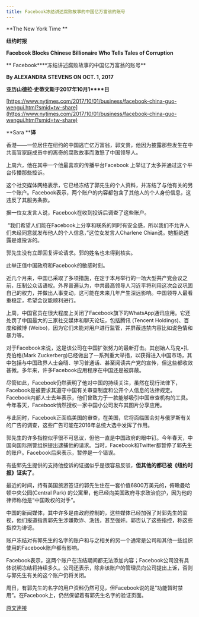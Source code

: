 ```yaml
---
title: Facebook冻结讲述腐败故事的中国亿万富翁的账号
---
```


**The New York Time **

**纽约时报**







**Facebook Blocks Chinese Billionaire Who Tells Tales of Corruption**

** Facebook****冻结讲述腐败故事的中国亿万富翁的账号**






**By ALEXANDRA STEVENS ON OCT. 1, 2017**



**亚历山德拉·史蒂文斯于2017****年10****月1****日**






[https://www.nytimes.com/2017/10/01/business/facebook-china-guo-wengui.html?smid=tw-share](https://www.nytimes.com/2017/10/01/business/facebook-china-guo-wengui.html?smid=tw-share)








**Sara ****译**



香港——一位居住在纽约的中国逃亡亿万富翁，郭文贵，他因为披露那些发生在中共高官家庭成员中的离奇的腐败故事而激怒了中国领导人。








上周六，他在其中一个他最喜欢的传播平台Facebook 上举证了太多并通过这个平台传播那些控诉。








这个社交媒体网络表示，它已经冻结了郭先生的个人资料，并冻结了与他有关的另一个账户。Facebook表示，两个账户的内容都包含了其他人的个人身份信息，这违反了其服务条款。








据一位女发言人说，Facebook在收到投诉后调查了这些账户。








 “我们希望人们能在Facebook上分享和联系的同时有安全感，所以我们不允许人们未经同意就发布他人的个人信息，”这位女发言人Charlene Chian说。她拒绝透露是谁投诉的。



郭先生没有立即回复评论请求。郭的姓名也未得到核实。








此举正值中国政府和Facebook的敏感时刻。








近几个月来，中国已采取了多项措施，在定于本月举行的一场大型共产党会议之前，压制公众话语权。外界普遍认为，中共最高领导人习近平将利用这次会议巩固自己的权力，并做出人事变动，这可能在未来几年产生深远影响。中国领导人最看重稳定，希望会议能顺利进行。








上周，中国官员在很大程度上关闭了Facebook旗下的WhatsApp通讯应用。它还处罚了中国最大的三家社交媒体和聊天论坛，包括腾讯 (Tencent Holdings)、百度和微博 (Weibo)，因为它们未能对用户进行监管，并屏蔽违禁内容比如说色情和暴力等。








对于Facebook来说，这是该公司在中国扩张努力的最新打击。其创始人马克•扎克伯格(Mark Zuckerberg)已经做出了一系列重大举措，以获得进入中国市场，其中包括与中国政界人士会晤、学习普通话、甚至阅读共产党的宣传，但这些都收效甚微。多年来，许多Facebook应用程序在中国还是被屏蔽。








尽管如此，Facebook仍然表明了他对中国的持续关注，虽然在现行法律下，Facebook是被要求其遵守中国有关审查制度和公开个人信息的法律规定。Facebook内部人士去年表示，他们曾致力于一款能够吸引中国审查机构的工具。今年春天，Facebook悄然授权一家中国小公司发布其图片分享应用。








与此同时，Facebook正面临美国的审查，在美国，它将面临国会对与俄罗斯有关的广告的调查，这些广告可能在2016年总统大选中发挥了作用。



郭先生的许多指控似乎很不可思议，但他一直是中国政府的眼中钉。今年春天，中国向国际刑警组织提出逮捕他的请求。当时，Facebook和Twitter都暂停了郭先生的账户。Facebook后来表示，暂停是一个错误。








有些郭先生提供的支持他控诉的证据似乎是很容易反驳，**但其他的都已被《纽约时报》证实了**。








最近的时间，持有美国旅游签证的郭先生住在一套价值6800万美元的，俯瞰曼哈顿中央公园(Central Park) 的公寓里，他已经向美国政府寻求政治庇护，因为他的律师称他是“中国政权的对手”。








中国的新闻媒体，其中许多是由政府控制的，这些媒体已经加强了对郭先生的监视，他们报道指责郭先生涉嫌欺诈、洗钱，甚至强奸。郭否认了这些指控，称这些指控为诽谤。



账户冻结对有郭先生的名字的账户和与之相关的另一个通常是公司和其他一些组织使用的Facebook账户都有影响。








Facebook表示，这两个账户在冻结期间都无法添加内容；Facebook公司没有具体说明冻结将持续多久。公司还表示，除非该账户的管理员向公司提出上诉，否则与郭先生有关的这个账户仍将关闭。








周日，有郭先生的名字的用户资料仍然可见，但Facebook说的是“功能暂时禁用”。在Facebook上，仍然保留着有郭先生名字的验证页面。

[原文連接](http://littleantvoice.blogspot.com/2018/04/facebook.html)